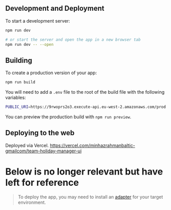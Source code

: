 ## Development and Deployment

To start a development server:

```bash
npm run dev

# or start the server and open the app in a new browser tab
npm run dev -- --open
```

## Building

To create a production version of your app:

```bash
npm run build
```

You will need to add a `.env` file to the root of the build file with the following variables:

```bash
PUBLIC_URI=https://9rwoprs2o3.execute-api.eu-west-2.amazonaws.com/prod
```

You can preview the production build with `npm run preview`.

## Deploying to the web

Deployed via Vercel.
https://vercel.com/minhazrahmanbaltic-gmailcom/team-holiday-manager-ui

# Below is no longer relevant but have left for reference

> To deploy the app, you may need to install an [adapter](https://kit.svelte.dev/docs/adapters) for your target environment.

